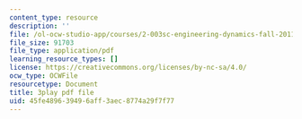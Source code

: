 ```yaml
---
content_type: resource
description: ''
file: /ol-ocw-studio-app/courses/2-003sc-engineering-dynamics-fall-2011/45fe489639496aff3aec8774a29f7f77_OxcCPTc_bXw.pdf
file_size: 91703
file_type: application/pdf
learning_resource_types: []
license: https://creativecommons.org/licenses/by-nc-sa/4.0/
ocw_type: OCWFile
resourcetype: Document
title: 3play pdf file
uid: 45fe4896-3949-6aff-3aec-8774a29f7f77
---
```

